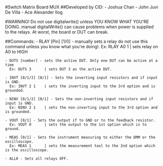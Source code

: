 #Switch Matrix Board MUX
##Developed by CID:
    - Joshua Chan
    - John Juvi De Villa
    - Ace Alexander Ilog

#WARNING!
    Do not use digitalwrite() unless YOU KNOW WHAT YOU'RE DOING.
    manual digitalWrite() can cause problems when power is supplied
    to the relays. At worst, the board or DUT can break.

##Commands:
    - RLAY [Pin] [1/0] - manually sets a relay
      do not use this command unless you know what you're doing!.
      Ex: RLAY A0 1   | sets relay on A0 to HIGH

    - DUTS [number] - sets the active DUT. Only one DUT can be active at a time
      Ex: DUTS 3      | sets DUT 3 as the active DUT.

    - INVT [0/1/2] [0/1] - Sets the inverting input resistors and if input is GND.
      Ex: INVT 2 1    | sets the inverting input to the 3rd option and is grounded.

    - NINV [0/1/2] [0/1] - Sets the non-inverting input resistors and if input is GND.
      Ex: NINV 2 1    | sets the non-inverting input to the 3rd option and is grounded.

    - VOUT [0/1] - Sets the output if to GND or to the feedback resistor.
      Ex: VOUT 0      | sets the output to the 1st option which is to ground.

    - MEAS [0/1] - Sets the instrument measuring to either the DMM or the oscilloscope.
      Ex: MEAS 1      | sets the measurement tool to the 2nd option which is the oscilloscope.

    - ALL0 - Sets all relays OFF.
